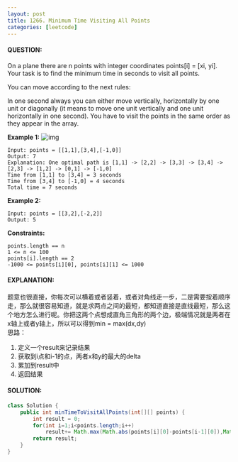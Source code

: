 ```yaml
---
layout: post
title: 1266. Minimum Time Visiting All Points
categories: [leetcode]
---
```

#### QUESTION:
On a plane there are n points with integer coordinates points[i] = [xi, yi]. Your task is to find the minimum time in seconds to visit all points.

You can move according to the next rules:

In one second always you can either move vertically, horizontally by one unit or diagonally (it means to move one unit vertically and one unit horizontally in one second).
You have to visit the points in the same order as they appear in the array.
 

**Example 1:**
![img](https://assets.leetcode.com/uploads/2019/11/14/1626_example_1.PNG)
```
Input: points = [[1,1],[3,4],[-1,0]]
Output: 7
Explanation: One optimal path is [1,1] -> [2,2] -> [3,3] -> [3,4] -> [2,3] -> [1,2] -> [0,1] -> [-1,0]   
Time from [1,1] to [3,4] = 3 seconds 
Time from [3,4] to [-1,0] = 4 seconds
Total time = 7 seconds
```
**Example 2:**
```
Input: points = [[3,2],[-2,2]]
Output: 5
```
 

**Constraints:**
```
points.length == n
1 <= n <= 100
points[i].length == 2
-1000 <= points[i][0], points[i][1] <= 1000
```
#### EXPLANATION:
题意也很直接，你每次可以横着或者竖着，或者对角线走一步，二是需要按着顺序走，那么就很容易知道，就是求两点之间的最短，都知道直接是直线最短，那么这个地方怎么进行呢。你把这两个点想成直角三角形的两个边，极端情况就是两者在x轴上或者y轴上，所以可以得到min = max(dx,dy)  
思路：  
1. 定义一个result来记录结果
2. 获取到i点和i-1的点，两者x和y的最大的delta
3. 累加到result中
4. 返回结果
#### SOLUTION:
```java
class Solution {
    public int minTimeToVisitAllPoints(int[][] points) {
        int result = 0;
        for(int i=1;i<points.length;i++)
            result+= Math.max(Math.abs(points[i][0]-points[i-1][0]),Math.abs(points[i][1]-points[i-1][1]));
        return result;
    }
}
```
